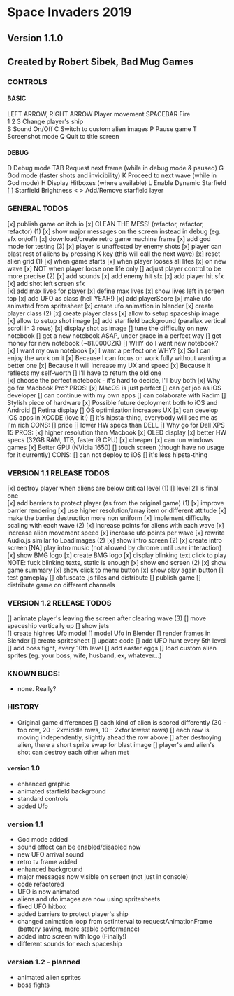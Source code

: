 # Space Invaders 2019

## Version 1.1.0
## Created by Robert Sibek, Bad Mug Games

### CONTROLS
#### BASIC
LEFT ARROW, RIGHT ARROW     Player movement
SPACEBAR                    Fire		
1 2 3                       Change player's ship 		
S                           Sound On/Off
C                           Switch to custom alien images
P                           Pause game
T                           Screenshot mode
Q                           Quit to title screen
#### DEBUG
D                           Debug mode
TAB                         Request next frame (while in debug mode & paused)
G                           God mode (faster shots and invicibility)
K                           Proceed to next wave (while in God mode)
H                           Display Hitboxes (where available)
L                           Enable Dynamic Starfield
[ ]                         Starfield Brightness
< >                         Add/Remove starfield layer


### GENERAL TODOS

[x] publish game on itch.io
[x] CLEAN THE MESS! (refactor, refactor, refactor) (1)
[x] show major messages on the screen instead in debug (eg. sfx on/off)
[x] download/create retro game machine frame 
[x] add god mode for testing (3)
	[x] player is unaffected by enemy shots
	[x] player can blast rest of aliens by pressing K key (this will call the next wave)
[x] reset alien grid (1)
	[x] when game starts
	[x] when player looses all lifes
	[x] on new wave
	[x] NOT when player loose one life only
[] adjust player control to be more precise (2)
[x] add sounds
	[x] add enemy hit sfx
	[x] add player hit sfx
	[x] add shot left screen sfx	
[x] add max lives for player
	[x] define max lives
	[x] show lives left in screen top
[x] add UFO as class (hell YEAH!)
[x] add playerScore
[x] make ufo animated from spritesheet
	[x] create ufo animation in blender
[x] create player class (2)
	[x] create player class
	[x] allow to setup spaceship image
	[x] allow to setup shot image
[x] add star field background (parallax vertical scroll in 3 rows)
[x] display shot as image
[] tune the difficulty on new notebook
    [] get a new notebook ASAP, under grace in a perfect way
        [] get money for new notebook (~81.000CZK)
        [] WHY do I want new notebook?
            [x] I want my own notebook
            [x] I want a perfect one
                WHY?
                [x] So I can enjoy the work on it
                [x] Because I can focus on work fully without wanting a better one
                [x] Because it will increase my UX and speed
                [x] Because it reflects my self-worth
            [] I'll have to return the old one               
        [x] choose the perfect notebook - it's hard to decide, I'll buy both
            [x] Why go for Macbook Pro?
                PROS:
                    [x] MacOS is just perfect
                    [] can get job as iOS developer
                    [] can continue with my own apps
                    [] can colaborate with Radim
                    [] Stylish piece of hardware
                    [x] Possible future deployment both to iOS and Android
                    [] Retina display
                    [] OS optimization increases UX
                    [x] can develop iOS apps in XCODE (love it!)
                    [] it's hipsta-thing, everybody will see me as I'm rich
                CONS:
                    [] price
                    [] lower HW specs than DELL
            [] Why go for Dell XPS 15
                PROS:
                    [x] higher resolution than Macbook
                    [x] OLED display
                    [x] better HW specs (32GB RAM, 1TB, faster i9 CPU)
                    [x] cheaper
                    [x] can run windows games
                    [x] Better GPU (NVidia 1650)
                    [] touch screen (though have no usage for it currently)
                CONS:
                    [] can not deploy to iOS
                    [] it's less hipsta-thing

### VERSION 1.1 RELEASE TODOS
[x] destroy player when aliens are below critical level (1)
[] level 21 is final one               
[x] add barriers to protect player (as from the original game) (1)
[x] improve barrier rendering
	[x] use higher resolution/array item or different attitude
	[x] make the barrier destruction more non uniform
[x] implement difficulty scaling with each wave (2)
	[x] increase points for aliens with each wave
	[x] increase alien movement speed
	[x] increase ufo points per wave
[x] rewrite Audio.js similar to LoadImages (2)
[x] show intro screen (2)
    [x] create intro screen
    [NA] play intro music (not allowed by chrome until user interaction)
    [x] show BMG logo
        [x] create BMG logo
    [x] display blinking text click to play 
            NOTE: fuck blinking texts, static is enough
[x] show end screen (2)
    [x] show game summary
        [x] show click to menu button
        [x] show play again button
[] test gameplay
[] obfuscate .js files and distribute
[] publish game
[] distribute game on different channels

### VERSION 1.2 RELEASE TODOS
[] animate player's leaving the screen after clearing wave (3)
    [] move spaceship vertically up
    [] show jets    
[] create highres Ufo model
    [] model Ufo in Blender
    [] render frames in Blender
    [] create spritesheet
    [] update code
[] add UFO hunt every 5th level
[] add boss fight, every 10th level
[] add easter eggs
    [] load custom alien sprites (eg. your boss, wife, husband, ex, whatever...)

### KNOWN BUGS:
- none. Really?

### HISTORY
- Original game differences
    [] each kind of alien is scored differently (30 - top row, 20 - 2xmiddle rows, 10 - 2xfor lowest rows)
    [] each row is moving independently, slightly ahead the row above
    [] after destroying alien, there a short sprite swap for blast image
    [] player's and alien's shot can destroy each other when met
    
#### version 1.0
- enhanced graphic
- animated starfield background
- standard controls
- added Ufo

### version 1.1
- God mode added
- sound effect can be enabled/disabled now
- new UFO arrival sound
- retro tv frame added
- enhanced background
- major messages now visible on screen (not just in console)
- code refactored
- UFO is now animated
- aliens and ufo images are now using spritesheets
- fixed UFO hitbox
- added barriers to protect player's ship
- changed animation loop from setInterval to requestAnimationFrame (battery saving, more stable performance)
- added intro screen with logo (Finally!)
- different sounds for each spaceship

### version 1.2 - planned
- animated alien sprites
- boss fights